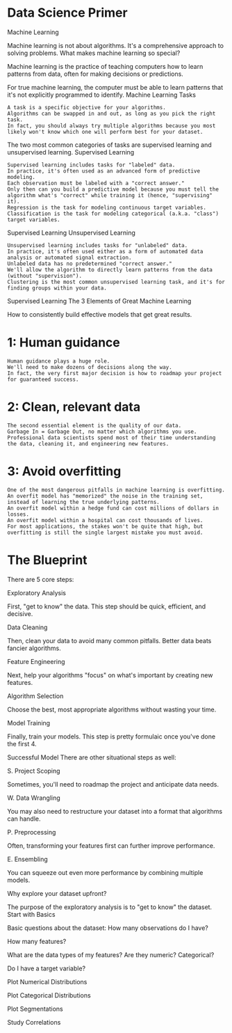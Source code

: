 # Data Science Primer

Machine Learning

Machine learning is not about algorithms. It's a comprehensive approach to solving problems.
What makes machine learning so special?

Machine learning is the practice of teaching computers how to learn patterns from data, often for making decisions or predictions.

For true machine learning, the computer must be able to learn patterns that it's not explicitly programmed to identify.
Machine Learning Tasks

    A task is a specific objective for your algorithms.
    Algorithms can be swapped in and out, as long as you pick the right task.
    In fact, you should always try multiple algorithms because you most likely won't know which one will perform best for your dataset.

The two most common categories of tasks are supervised learning and unsupervised learning.
Supervised Learning

    Supervised learning includes tasks for "labeled" data.
    In practice, it's often used as an advanced form of predictive modeling.
    Each observation must be labeled with a "correct answer."
    Only then can you build a predictive model because you must tell the algorithm what's "correct" while training it (hence, "supervising" it).
    Regression is the task for modeling continuous target variables.
    Classification is the task for modeling categorical (a.k.a. "class") target variables.

Supervised Learning
Unsupervised Learning

    Unsupervised learning includes tasks for "unlabeled" data.
    In practice, it's often used either as a form of automated data analysis or automated signal extraction.
    Unlabeled data has no predetermined "correct answer."
    We'll allow the algorithm to directly learn patterns from the data (without "supervision").
    Clustering is the most common unsupervised learning task, and it's for finding groups within your data.

Supervised Learning
The 3 Elements of Great Machine Learning

How to consistently build effective models that get great results.

# 1: Human guidance

    Human guidance plays a huge role.
    We'll need to make dozens of decisions along the way.
    In fact, the very first major decision is how to roadmap your project for guaranteed success.

# 2: Clean, relevant data

    The second essential element is the quality of our data.
    Garbage In = Garbage Out, no matter which algorithms you use.
    Professional data scientists spend most of their time understanding the data, cleaning it, and engineering new features.

# 3: Avoid overfitting

    One of the most dangerous pitfalls in machine learning is overfitting. An overfit model has "memorized" the noise in the training set, instead of learning the true underlying patterns.
    An overfit model within a hedge fund can cost millions of dollars in losses.
    An overfit model within a hospital can cost thousands of lives.
    For most applications, the stakes won't be quite that high, but overfitting is still the single largest mistake you must avoid.

# The Blueprint

There are 5 core steps:

Exploratory Analysis

First, "get to know" the data. This step should be quick, efficient, and decisive.

Data Cleaning

Then, clean your data to avoid many common pitfalls. Better data beats fancier algorithms.

Feature Engineering

Next, help your algorithms "focus" on what's important by creating new features.

Algorithm Selection

Choose the best, most appropriate algorithms without wasting your time.

Model Training

Finally, train your models. This step is pretty formulaic once you've done the first 4.

Successful Model
There are other situational steps as well:

S. Project Scoping

Sometimes, you'll need to roadmap the project and anticipate data needs.

W. Data Wrangling

You may also need to restructure your dataset into a format that algorithms can handle.

P. Preprocessing

Often, transforming your features first can further improve performance.

E. Ensembling

You can squeeze out even more performance by combining multiple models.

Why explore your dataset upfront?

The purpose of the exploratory analysis is to "get to know" the dataset.
Start with Basics

Basic questions about the dataset:
How many observations do I have?

How many features?

What are the data types of my features? Are they numeric? Categorical?

Do I have a target variable?

Plot Numerical Distributions

Plot Categorical Distributions

Plot Segmentations

Study Correlations
